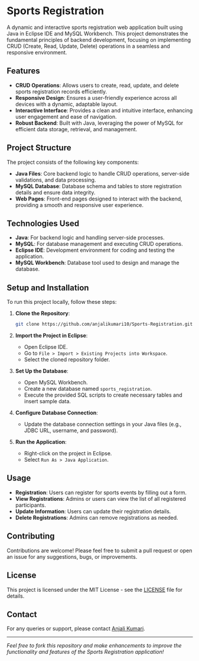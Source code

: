 # Sports Registration

A dynamic and interactive sports registration web application built using Java in Eclipse IDE and MySQL Workbench. This project demonstrates the fundamental principles of backend development, focusing on implementing CRUD (Create, Read, Update, Delete) operations in a seamless and responsive environment.

## Features

- **CRUD Operations**: Allows users to create, read, update, and delete sports registration records efficiently.
- **Responsive Design**: Ensures a user-friendly experience across all devices with a dynamic, adaptable layout.
- **Interactive Interface**: Provides a clean and intuitive interface, enhancing user engagement and ease of navigation.
- **Robust Backend**: Built with Java, leveraging the power of MySQL for efficient data storage, retrieval, and management.

## Project Structure

The project consists of the following key components:

- **Java Files**: Core backend logic to handle CRUD operations, server-side validations, and data processing.
- **MySQL Database**: Database schema and tables to store registration details and ensure data integrity.
- **Web Pages**: Front-end pages designed to interact with the backend, providing a smooth and responsive user experience.

## Technologies Used

- **Java**: For backend logic and handling server-side processes.
- **MySQL**: For database management and executing CRUD operations.
- **Eclipse IDE**: Development environment for coding and testing the application.
- **MySQL Workbench**: Database tool used to design and manage the database.

## Setup and Installation

To run this project locally, follow these steps:

1. **Clone the Repository**:
   ```bash
   git clone https://github.com/anjalikumari10/Sports-Registration.git
   ```

2. **Import the Project in Eclipse**:
   - Open Eclipse IDE.
   - Go to `File > Import > Existing Projects into Workspace`.
   - Select the cloned repository folder.

3. **Set Up the Database**:
   - Open MySQL Workbench.
   - Create a new database named `sports_registration`.
   - Execute the provided SQL scripts to create necessary tables and insert sample data.

4. **Configure Database Connection**:
   - Update the database connection settings in your Java files (e.g., JDBC URL, username, and password).

5. **Run the Application**:
   - Right-click on the project in Eclipse.
   - Select `Run As > Java Application`.

## Usage

- **Registration**: Users can register for sports events by filling out a form.
- **View Registrations**: Admins or users can view the list of all registered participants.
- **Update Information**: Users can update their registration details.
- **Delete Registrations**: Admins can remove registrations as needed.

## Contributing

Contributions are welcome! Please feel free to submit a pull request or open an issue for any suggestions, bugs, or improvements.

## License

This project is licensed under the MIT License - see the [LICENSE](LICENSE) file for details.

## Contact

For any queries or support, please contact [Anjali Kumari](mailto:anjalikumari6512@example.com).

---

*Feel free to fork this repository and make enhancements to improve the functionality and features of the Sports Registration application!*
```

